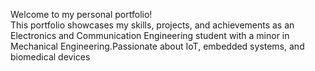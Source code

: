 Welcome to my personal portfolio!  
This portfolio showcases my skills, projects, and achievements as an Electronics and Communication Engineering student with a minor in Mechanical Engineering.Passionate about IoT, embedded systems, and biomedical devices
